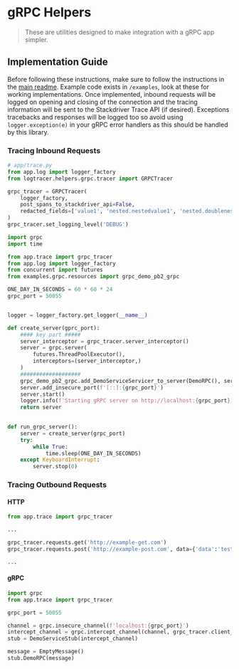 # gRPC Helpers

>These are utilities designed to make integration with a gRPC app simpler.

## Implementation Guide
Before following these instructions, make sure to follow the instructions in the [main readme](../../../README.md).
Example code exists in `/examples`, look at these for working implementations.
Once implemented, inbound requests will be logged on opening and closing of the connection and the tracing information will be sent to the Stackdriver Trace API (if desired).
Exceptions tracebacks and responses will be logged too so avoid using `logger.exception(e)` in your gRPC error handlers as this should be handled by this library.

### Tracing Inbound Requests
```python
# app/trace.py
from app.log import logger_factory
from logtracer.helpers.grpc.tracer import GRPCTracer

grpc_tracer = GRPCTracer(
    logger_factory,
    post_spans_to_stackdriver_api=False,
    redacted_fields=['value1', 'nested.nestedvalue1', 'nested.doublenested.doublenestedvalue1']
)
grpc_tracer.set_logging_level('DEBUG')
```

```python
import grpc
import time

from app.trace import grpc_tracer
from app.log import logger_factory
from concurrent import futures
from examples.grpc.resources import grpc_demo_pb2_grpc

ONE_DAY_IN_SECONDS = 60 * 60 * 24
grpc_port = 50055


logger = logger_factory.get_logger(__name__)

def create_server(gprc_port):
    #### key part #####
    server_interceptor = grpc_tracer.server_interceptor()
    server = grpc.server(
        futures.ThreadPoolExecutor(),
        interceptors=(server_interceptor,)
    )
    ###################
    grpc_demo_pb2_grpc.add_DemoServiceServicer_to_server(DemoRPC(), server)
    server.add_insecure_port(f'[::]:{grpc_port}')
    server.start()
    logger.info(f'Starting gRPC server on http://localhost:{grpc_port}.')
    return server
    

def run_grpc_server():
    server = create_server(grpc_port)
    try:
        while True:
            time.sleep(ONE_DAY_IN_SECONDS)
    except KeyboardInterrupt:
        server.stop(0)
```

### Tracing Outbound Requests
#### HTTP

```python
from app.trace import grpc_tracer

...

grpc_tracer.requests.get('http://example-get.com')
grpc_tracer.requests.post('http://example-post.com', data={'data':'test'})

...
```

#### gRPC
```python
import grpc
from app.trace import grpc_tracer

grpc_port = 50055

channel = grpc.insecure_channel(f'localhost:{grpc_port}')
intercept_channel = grpc.intercept_channel(channel, grpc_tracer.client_interceptor())
stub = DemoServiceStub(intercept_channel)

message = EmptyMessage()
stub.DemoRPC(message)
```